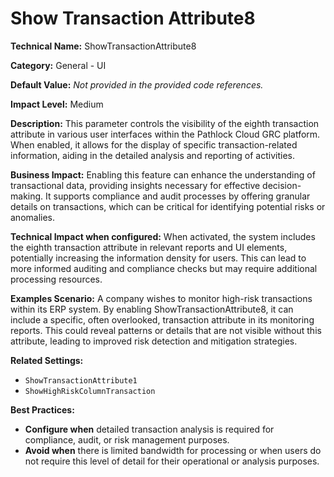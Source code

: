 # Show Transaction Attribute8

**Technical Name:** ShowTransactionAttribute8

**Category:** General - UI

**Default Value:** *Not provided in the provided code references.*

**Impact Level:** Medium

**Description:** This parameter controls the visibility of the eighth transaction attribute in various user interfaces within the Pathlock Cloud GRC platform. When enabled, it allows for the display of specific transaction-related information, aiding in the detailed analysis and reporting of activities.

**Business Impact:** Enabling this feature can enhance the understanding of transactional data, providing insights necessary for effective decision-making. It supports compliance and audit processes by offering granular details on transactions, which can be critical for identifying potential risks or anomalies.

**Technical Impact when configured:** When activated, the system includes the eighth transaction attribute in relevant reports and UI elements, potentially increasing the information density for users. This can lead to more informed auditing and compliance checks but may require additional processing resources.

**Examples Scenario:** A company wishes to monitor high-risk transactions within its ERP system. By enabling ShowTransactionAttribute8, it can include a specific, often overlooked, transaction attribute in its monitoring reports. This could reveal patterns or details that are not visible without this attribute, leading to improved risk detection and mitigation strategies.

**Related Settings:** 
- `ShowTransactionAttribute1`
- `ShowHighRiskColumnTransaction`

**Best Practices:** 
- **Configure when** detailed transaction analysis is required for compliance, audit, or risk management purposes. 
- **Avoid when** there is limited bandwidth for processing or when users do not require this level of detail for their operational or analysis purposes.